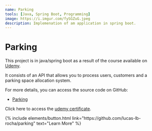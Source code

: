 ```yaml
---
name: Parking
tools: [Java, Spring Boot, Programming]
image: https://i.imgur.com/fySGZuG.jpeg
description: Implemenation of am application in spring boot.
---
```


# Parking

This project is in java/spring boot as a result of the course available on [Udemy](https://www.udemy.com/course/api-rest-e-spring-boot-aprenda-do-zero-e-na-pratica/).

It consists of an API that allows you to process users, customers and a parking space allocation system.

For more details, you can access the source code on GitHub:

- [Parking](https://github.com/lucas-lb-rocha/parking)

Click here to access the [udemy certificate](https://www.udemy.com/certificate/UC-79281551-5fb5-4a28-b713-f4805cd522c0/).

<p class="text-center">
{% include elements/button.html link="https://github.com/lucas-lb-rocha/parking" text="Learn More" %}
</p>
